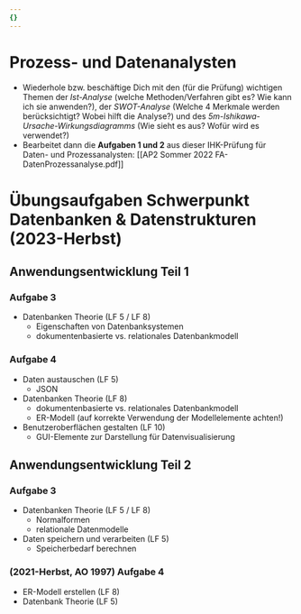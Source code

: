 ```yaml
---
{}
---
```

# Prozess- und Datenanalysten
* Wiederhole bzw. beschäftige Dich mit den (für die Prüfung) wichtigen Themen der *Ist-Analyse* (welche Methoden/Verfahren gibt es? Wie kann ich sie anwenden?), der *SWOT-Analyse* (Welche 4 Merkmale werden berücksichtigt? Wobei hilft die Analyse?) und des *5m-Ishikawa-Ursache-Wirkungsdiagramms* (Wie sieht es aus? Wofür wird es verwendet?)
* Bearbeitet dann die **Aufgaben 1 und 2** aus dieser IHK-Prüfung für Daten- und Prozessanalysten:
	[[AP2 Sommer 2022 FA-DatenProzessanalyse.pdf]]

# Übungsaufgaben Schwerpunkt Datenbanken & Datenstrukturen (2023-Herbst)
## Anwendungsentwicklung Teil 1
### Aufgabe 3
* Datenbanken Theorie (LF 5 / LF 8)
	* Eigenschaften von Datenbanksystemen
	* dokumentenbasierte vs. relationales Datenbankmodell

### Aufgabe 4
* Daten austauschen (LF 5)
	* JSON
* Datenbanken Theorie (LF 8)
	* dokumentenbasierte vs. relationales Datenbankmodell
	* ER-Modell (auf korrekte Verwendung der Modellelemente achten!)
* Benutzeroberflächen gestalten (LF 10)
	* GUI-Elemente zur Darstellung für Datenvisualisierung

## Anwendungsentwicklung Teil 2

### Aufgabe 3
* Datenbanken Theorie (LF 5 / LF 8)
	* Normalformen
	* relationale Datenmodelle
* Daten speichern und verarbeiten (LF 5)
	* Speicherbedarf berechnen

### (2021-Herbst, AO 1997) Aufgabe 4
- ER-Modell erstellen (LF 8)
- Datenbank Theorie (LF 5)